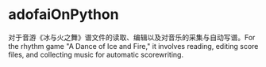 # adofaiOnPython
对于音游《冰与火之舞》谱文件的读取、编辑以及对音乐的采集与自动写谱。For the rhythm game "A Dance of Ice and Fire," it involves reading, editing score files, and collecting music for automatic scorewriting.
